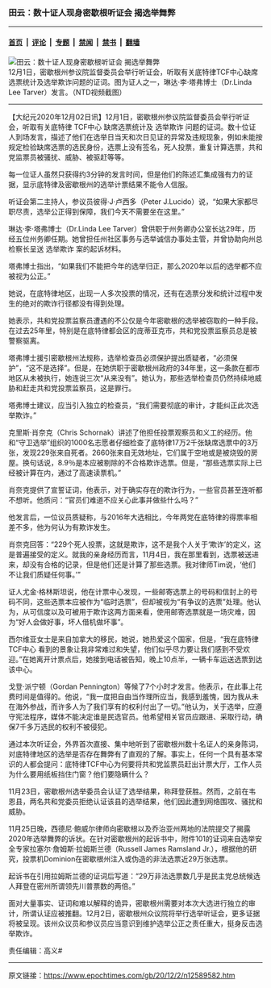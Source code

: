 ### 田云：数十证人现身密歇根听证会 揭选举舞弊

---

#### [首页](../../../..?n12589582) &nbsp;|&nbsp; [评论](../../../../../epoch-comment?n12589582) &nbsp;|&nbsp; [专题](../../../../../epoch-special?n12589582) &nbsp;|&nbsp; [禁闻](../../../../../epoch-news?n12589582) &nbsp;|&nbsp; [禁书](../../../../../books?n12589582) &nbsp;|&nbsp; [翻墙](https://github.com/gfw-breaker/nogfw/blob/master/README.md?n12589582)


<div><img alt="田云：数十证人现身密歇根听证会 揭选举舞弊" class="attachment-djy_600_400 size-djy_600_400 wp-post-image" src="https://i.epochtimes.com/assets/uploads/2020/12/Michgan-hearing-Dr-Linda-Lee-Tarver-600x400.jpg"/>
<div class="caption">
 12月1日，密歇根州参议院监督委员会举行听证会，听取有关底特律TCF中心缺席选票统计及选举欺诈问题的证词。图为证人之一，琳达‧李‧塔弗博士（Dr.Linda Lee Tarver）发言。（NTD视频截图）
</div></div><hr/><div class="post_content" id="artbody" itemprop="articleBody">
 <!-- article content begin -->
 <p>
  【大纪元2020年12月02日讯】12月1日，密歇根州参议院监督委员会举行听证会，听取有关底特律
  <ok href="https://www.epochtimes.com/gb/tag/tcf%E4%B8%AD%E5%BF%83.html">
   TCF中心
  </ok>
  缺席选票统计及
  <ok href="https://www.epochtimes.com/gb/tag/%E9%80%89%E4%B8%BE%E6%AC%BA%E8%AF%88.html">
   选举欺诈
  </ok>
  问题的证词。数十位证人到场发言，描述了他们在选举日当天和次日见证的异常及违规现象，例如未能按规定检验缺席选票的选民身份，选票上没有签名，死人投票，重复计算选票，共和党监票员被骚扰、威胁、被驱赶等等。
 </p>
 <p>
  每一位证人虽然只获得约3分钟的发言时间，但是他们的陈述汇集成强有力的证据，显示底特律及密歇根州的选举计票结果不能令人信服。
 </p>
 <p>
  听证会第二主持人，参议员彼得‧J‧卢西多（Peter J.Lucido）说，“如果大家都尽职尽责，选举公正得到保障，我们今天不需要坐在这里。”
 </p>
 <p>
  琳达‧李‧塔弗博士（Dr.Linda Lee Tarver）曾供职于州务卿办公室长达29年，历经五位州务卿任期。她曾担任州社区事务与选举诚信办事处主管，并曾协助向州总检察长呈送
  <ok href="https://www.epochtimes.com/gb/tag/%E9%80%89%E4%B8%BE%E6%AC%BA%E8%AF%88.html">
   选举欺诈
  </ok>
  案的起诉材料。
 </p>
 <p>
  塔弗博士指出，“如果我们不能把今年的选举归正，那么2020年以后的选举都不应被视为公正。”
 </p>
 <p>
  她说，在底特律地区，出现一人多次投票的情况，还有在选票分发和统计过程中发生的绝对的欺诈行径都没有得到处理。
 </p>
 <p>
  她表示，共和党投票监察员遭遇的不公仅是今年密歇根的选举被窃取的一种手段。在过去25年里，特别是在底特律都会区的庞蒂亚克市，共和党投票监察员总是被警察驱离。
 </p>
 <p>
  塔弗博士援引密歇根州法规称，选举检查员必须保护提出质疑者，“必须保护”，“这不是选择”。但是，在她供职于密歇根州政府的34年里，这一条款在都市地区从未被执行，她连说三次“从来没有”。她认为，那些选举检查员仍然持续地威胁和赶走共和党投票监察员，这是罪行。
 </p>
 <p>
  塔弗博士建议，应当引入独立的检查员，“我们需要彻底的审计，才能纠正此次选举欺诈。”
 </p>
 <p>
  克里斯‧肖奈克（Chris Schornak）讲述了他担任投票观察员和义工的经历。他和“守卫选举”组织的1000名志愿者仔细检查了底特律17万2千张缺席选票中的3万张，发现229张来自死者。2660张来自无效地址，它们属于空地或是被烧毁的房屋。换句话说，8.9％是本应被剔除的不合格欺诈选票。但是，“那些选票实际上已经被计算在内，通过了高速读票机。”
 </p>
 <p>
  肖奈克提供了宣誓证词，他表示，对于确实存在的欺诈行为，一些官员甚至连听都不想听。他质问：“官员们难道不应关心此事并做些什么吗？”
 </p>
 <p>
  他发言后，一位议员质疑称，与2016年大选相比，今年两党在底特律的得票率相差不多，他为何认为有欺诈发生。
 </p>
 <p>
  肖奈克回答：“229个死人投票，这就是欺诈，这不是我个人关于‘欺诈’的定义，这是普遍接受的定义。就我的亲身经历而言，11月4日，我在那里看到，选票被送进来，却没有合格的记录，但是他们还是计算了那些选票。我对律师Tim说，‘他们不让我们质疑任何事。’”
 </p>
 <p>
  证人尤金‧格林斯坦说，他在计票中心发现，一些邮寄选票上的号码和信封上的号码不同，这些选票本应被作为“临时选票”，但却被视为“有争议的选票”处理。他认为，从可信度以及可被用于欺诈这两方面来看，使用邮寄选票就是一场灾难，因为“好人会做好事，坏人借机做坏事”。
 </p>
 <p>
  西尔维亚女士是来自加拿大的移民，她说，她热爱这个国家，但是，“我在底特律
  <ok href="https://www.epochtimes.com/gb/tag/tcf%E4%B8%AD%E5%BF%83.html">
   TCF中心
  </ok>
  看到的景象让我非常难过和失望，他们似乎尽力要让我们感到不受欢迎。”在她离开计票点后，她接到电话被告知，晚上10点半，一辆卡车运送选票到达该中心。
 </p>
 <p>
 </p>
 <p>
  戈登‧派宁顿（Gordan Pennington）等候了7个小时才发言。他表示，在此事上花费时间是值得的。他说，“我一度把自由当作理所应当，我感到羞愧，因为我从未在海外参战，而许多人为了我们享有的权利付出了一切。”他认为，关于选举，应遵守宪法程序，媒体不能决定谁是民选官员。他希望相关官员应跟进、采取行动，确保7千多万选民的权利不被侵犯。
 </p>
 <p>
  通过本次听证会，外界首次直接、集中地听到了密歇根州数十名证人的亲身陈词，对底特律地区的选举是否存在舞弊有了直观的了解。事实上，任何一个具有基本常识的人都会提问：底特律TCF中心为何要将共和党监票员赶出计票大厅，工作人员为什么要用纸板挡住门窗？他们要隐瞒什么？
 </p>
 <p>
  11月23日，密歇根州选举委员会认证了选举结果，称拜登获胜。然而，之前在韦恩县，两名共和党委员拒绝认证该县的选举结果，他们因此遭到网络围攻、骚扰和威胁。
 </p>
 <p>
  11月25日晚，西德尼·鲍威尔律师向密歇根以及乔治亚州两地的法院提交了揭露2020年选举舞弊的诉状。在针对密歇根州的起诉书中，附件101的证词来自选举安全专家拉塞尔·詹姆斯·拉姆斯兰德（Russell James Ramsland Jr.），根据他的研究，投票机Dominion在密歇根州注入或伪造的非法选票近29万张选票。
 </p>
 <p>
  起诉书在引用拉姆斯兰德的证词后写道：“29万非法选票数几乎是民主党总统候选人拜登在密州所谓领先川普票数的两倍。”
 </p>
 <p>
  面对大量事实、证词和难以解释的诡异，密歇根州需要对本次大选进行独立的审计，所谓认证应被推翻。12月2日，密歇根州众议院将举行选举听证会，更多证据将被呈现。该州众议员和参议员应当意识到维护选举公正之责任重大，挺身反击选举欺诈。
 </p>
 <p>
  责任编辑：高义#
 </p>
 <!-- article content end -->
 <div id="below_article_ad">
 </div>
</div>


---

原文链接：https://www.epochtimes.com/gb/20/12/2/n12589582.htm